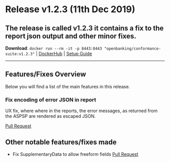 # Release v1.2.3 (11th Dec 2019)

The release is called **v1.2.3** it contains a fix to the report json output and other minor fixes. 
---
**Download**: `docker run --rm -it -p 8443:8443 "openbanking/conformance-suite:v1.2.3"` | [DockerHub](https://hub.docker.com/r/openbanking/conformance-suite) | [Setup Guide](https://bitbucket.org/openbankingteam/conformance-suite/src/develop/docs/setup-guide.md)

---

## Features/Fixes Overview

Below you will find a list of the main features in this release.

### Fix encoding of error JSON in report

 UX fix, where where in the reports, the error messages, as returned from the ASPSP are rendered as escaped JSON. 

[Pull Request](https://bitbucket.org/openbankingteam/conformance-suite/pull-requests/501)

## Other notable features/fixes made

* Fix SupplementaryData to allow freeform fields [Pull Request](https://bitbucket.org/openbankingteam/conformance-suite/pull-requests/502)
